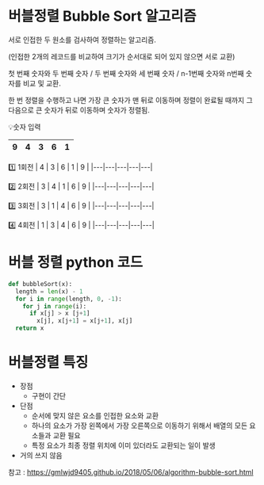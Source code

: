 # 버블정렬 Bubble Sort 알고리즘

서로 인접한 두 원소를 검사하여 정렬하는 알고리즘.

(인접한 2개의 레코드를 비교하여 크기가 순서대로 되어 있지 않으면 서로 교환)

첫 번째 숫자와 두 번째 숫자 / 두 번째 숫자와 세 번째 숫자 / n-1번째 숫자와 n번째 숫자를 비교 및 교환.

한 번 정렬을 수행하고 나면 가장 큰 숫자가 맨 뒤로 이동하며 정렬이 완료될 때까지 그 다음으로 큰 숫자가 뒤로 이동하며 숫자가 정렬됨.

💡숫자 입력

| 9 | 4 | 3 | 6 | 1 |
|---|---|---|---|---|

1️⃣ 1회전
| 4 | 3 | 6 | 1 | 9 |
|---|---|---|---|---|

2️⃣ 2회전
| 3 | 4 | 1 | 6 | 9 |
|---|---|---|---|---|

3️⃣ 3회전
| 3 | 1 | 4 | 6 | 9 |
|---|---|---|---|---|

4️⃣ 4회전
| 1 | 3 | 4 | 6 | 9 |
|---|---|---|---|---|

# 버블 정렬 python 코드

```python
def bubbleSort(x):
  length = len(x) - 1
  for i in range(length, 0, -1):
    for j in range(i):
      if x[j] > x [j+1]
        x[j], x[j+1] = x[j+1], x[j]
  return x
```

# 버블정렬 특징

* 장점
    * 구현이 간단
* 단점
    * 순서에 맞지 않은 요소를 인접한 요소와 교환
    * 하나의 요소가 가장 왼쪽에서 가장 오른쪽으로 이동하기 위해서 배열의 모든 요소들과 교환 필요
    * 특정 요소가 최종 정렬 위치에 이미 있더라도 교환되는 일이 발생
* 거의 쓰지 않음

참고 : https://gmlwjd9405.github.io/2018/05/06/algorithm-bubble-sort.html
